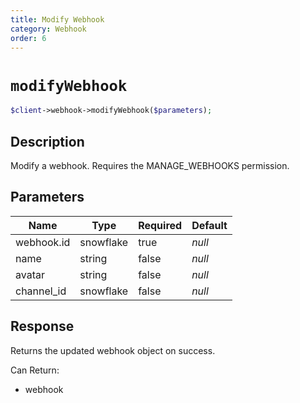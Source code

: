 ```yaml
---
title: Modify Webhook
category: Webhook
order: 6
---
```


# `modifyWebhook`

```php
$client->webhook->modifyWebhook($parameters);
```

## Description

Modify a webhook. Requires the MANAGE_WEBHOOKS permission.

## Parameters


Name | Type | Required | Default
--- | --- | --- | ---
webhook.id | snowflake | true | *null*
name | string | false | *null*
avatar | string | false | *null*
channel_id | snowflake | false | *null*

## Response

Returns the updated webhook object on success.

Can Return:

* webhook
